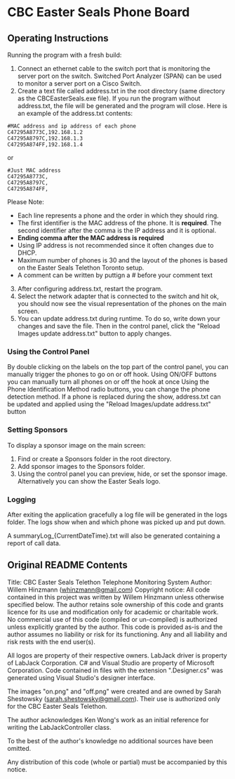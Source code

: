# CBC Easter Seals Phone Board

## Operating Instructions

Running the program with a fresh build:

1. Connect an ethernet cable to the switch port that is monitoring the server port on the switch. Switched Port Analyzer (SPAN) can be used to monitor a server port on a Cisco Switch.
2. Create a text file called address.txt in the root directory (same directory as the CBCEasterSeals.exe file). If you run the program without address.txt, the file will be generated and the program will close. Here is an example of the address.txt contents:
```
#MAC address and ip address of each phone
C47295A8773C,192.168.1.2
C47295A8797C,192.168.1.3
C47295A874FF,192.168.1.4
```
or
```
#Just MAC address
C47295A8773C,
C47295A8797C,
C47295A874FF,
```

Please Note:
* Each line represents a phone and the order in which they should ring.
* The first identifier is the MAC address of the phone. It is **required**. The second identifier after the comma is the IP address and it is optional.
* **Ending comma after the MAC address is required**
* Using IP address is not recommended since it often changes due to DHCP.
* Maximum number of phones is 30 and the layout of the phones is based on the Easter Seals Telethon Toronto setup.
* A comment can be written by puttign a # before your comment text

3. After configuring address.txt, restart the program. 
4. Select the network adapter that is connected to the switch and hit ok, you should now see the visual representation of the phones on the main screen.
5. You can  update address.txt during runtime. To do so, write down your changes and save the file. Then in the control panel, click the "Reload Images update address.txt"  button to apply changes.

### Using the Control Panel

By double clicking on the labels on the top part of the control panel, you can manually trigger the phones to go on or off hook.
Using ON/OFF buttons you can manually turn all phones on or off the hook at once
Using the Phone Identification Method radio buttons, you can change the phone detection method.
If a phone is replaced during the show, address.txt can be updated and applied using the "Reload Images/update address.txt" button


### Setting Sponsors

To display a sponsor image on the main screen:

1. Find or create a Sponsors folder in the root directory.
2. Add sponsor images to the Sponsors folder.
3. Using the control panel you can preview, hide, or set the sponsor image. Alternatively you can show the Easter Seals logo.

### Logging

After exiting the application gracefully a log file will be generated in the logs folder. The logs show when and which phone was picked up and put down.

A summaryLog_\{CurrentDateTime\}.txt will also be generated containing a report of call data.

## Original README Contents

Title: CBC Easter Seals Telethon Telephone Monitoring System
Author: Willem Hinzmann (whinzmann@gmail.com)
Copyright notice:
All code contained in this project was written by Willem Hinzmann unless otherwise specified below.
The author retains sole ownership of this code and grants licence for its use and modification only
for academic or charitable work. No commercial use of this code (compiled or un-compiled) is
authorized unless explicitly granted by the author. This code is provided as-is and the author
assumes no liability or risk for its functioning. Any and all liability and risk rests with the end
user(s).

All logos are property of their respective owners. LabJack driver is property of LabJack Corporation.
C# and Visual Studio are property of Microsoft Corporation. Code contained in files with the
extension ".Designer.cs" was generated using Visual Studio's designer interface.

The images "on.png" and "off.png" were created and are owned by Sarah Shestowsky
(sarah.shestowsky@gmail.com). Their use is authorized only for the CBC Easter Seals Telethon.

The author acknowledges Ken Wong's work as an initial reference for writing the LabJackController class.

To the best of the author's knowledge no additional sources have been omitted.

Any distribution of this code (whole or partial) must be accompanied by this notice.